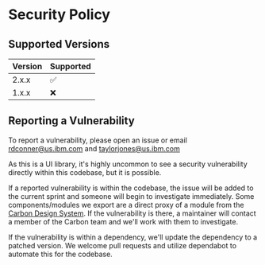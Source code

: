 # Security Policy

## Supported Versions

| Version | Supported          |
| ------- | ------------------ |
| 2.x.x   | :white_check_mark: |
| 1.x.x   | :x:                |

## Reporting a Vulnerability

To report a vulnerability, please open an issue or email rdconner@us.ibm.com and taylorjones@us.ibm.com

As this is a UI library, it's highly uncommon to see a security vulnerability directly within this codebase, but it is possible.

If a reported vulnerability is within the codebase, the issue will be added to the current sprint and someone will begin to investigate immediately. Some components/modules we export are a direct proxy of a module from the [Carbon Design System](https://github.com/carbon-design-system/carbon). If the vulnerability is there, a maintainer will contact a member of the Carbon team and we'll work with them to investigate.

If the vulnerability is within a dependency, we'll update the dependency to a patched version. We welcome pull requests and utilize dependabot to automate this for the codebase.
